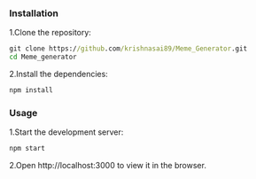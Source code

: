 ### Installation
1.Clone the repository:
```cmd
git clone https://github.com/krishnasai89/Meme_Generator.git
cd Meme_generator
```
2.Install the dependencies:
```cmd
npm install
```
### Usage
1.Start the development server:
```cmd
npm start
```
2.Open http://localhost:3000 to view it in the browser.
